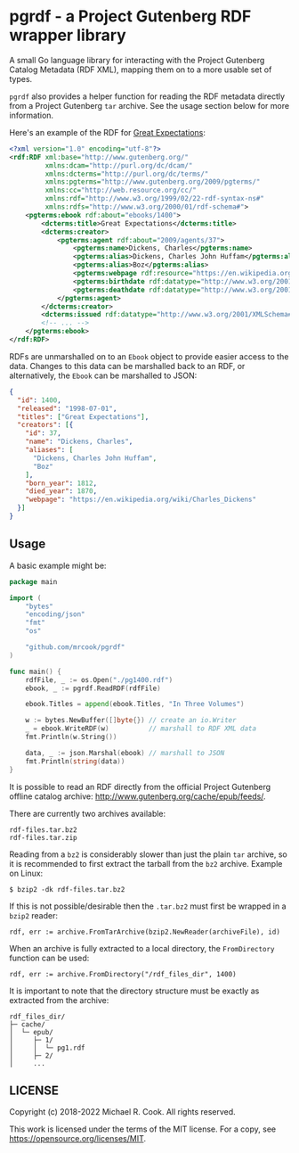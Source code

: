 # pgrdf - a Project Gutenberg RDF wrapper library

A small Go language library for interacting with the Project Gutenberg Catalog
Metadata (RDF XML), mapping them on to a more usable set of types.

`pgrdf` also provides a helper function for reading the RDF metadata directly
from a Project Gutenberg `tar` archive. See the usage section below for more
information.

Here's an example of the RDF for [Great Expectations](https://gutenberg.org/ebooks/1400.rdf):

```xml
<?xml version="1.0" encoding="utf-8"?>
<rdf:RDF xml:base="http://www.gutenberg.org/"
         xmlns:dcam="http://purl.org/dc/dcam/"
         xmlns:dcterms="http://purl.org/dc/terms/"
         xmlns:pgterms="http://www.gutenberg.org/2009/pgterms/"
         xmlns:cc="http://web.resource.org/cc/"
         xmlns:rdf="http://www.w3.org/1999/02/22-rdf-syntax-ns#"
         xmlns:rdfs="http://www.w3.org/2000/01/rdf-schema#">
    <pgterms:ebook rdf:about="ebooks/1400">
        <dcterms:title>Great Expectations</dcterms:title>
        <dcterms:creator>
            <pgterms:agent rdf:about="2009/agents/37">
                <pgterms:name>Dickens, Charles</pgterms:name>
                <pgterms:alias>Dickens, Charles John Huffam</pgterms:alias>
                <pgterms:alias>Boz</pgterms:alias>
                <pgterms:webpage rdf:resource="https://en.wikipedia.org/wiki/Charles_Dickens"/>
                <pgterms:birthdate rdf:datatype="http://www.w3.org/2001/XMLSchema#integer">1812</pgterms:birthdate>
                <pgterms:deathdate rdf:datatype="http://www.w3.org/2001/XMLSchema#integer">1870</pgterms:deathdate>
            </pgterms:agent>
        </dcterms:creator>
        <dcterms:issued rdf:datatype="http://www.w3.org/2001/XMLSchema#date">1998-07-01</dcterms:issued>
        <!-- ... -->
    </pgterms:ebook>
</rdf:RDF>
```

RDFs are unmarshalled on to an `Ebook` object to provide easier access to
the data. Changes to this data can be marshalled back to an RDF, or
alternatively, the `Ebook` can be marshalled to JSON:

```json
{
  "id": 1400,
  "released": "1998-07-01",
  "titles": ["Great Expectations"],
  "creators": [{
    "id": 37,
    "name": "Dickens, Charles",
    "aliases": [
      "Dickens, Charles John Huffam",
      "Boz"
    ],
    "born_year": 1812,
    "died_year": 1870,
    "webpage": "https://en.wikipedia.org/wiki/Charles_Dickens"
  }]
}
```

## Usage

A basic example might be:

```go
package main

import (
	"bytes"
	"encoding/json"
	"fmt"
	"os"

	"github.com/mrcook/pgrdf"
)

func main() {
	rdfFile, _ := os.Open("./pg1400.rdf")
	ebook, _ := pgrdf.ReadRDF(rdfFile)

	ebook.Titles = append(ebook.Titles, "In Three Volumes")

	w := bytes.NewBuffer([]byte{}) // create an io.Writer
	_ = ebook.WriteRDF(w)          // marshall to RDF XML data
	fmt.Println(w.String())

	data, _ := json.Marshal(ebook) // marshall to JSON
	fmt.Println(string(data))
}
```

It is possible to read an RDF directly from the official Project Gutenberg
offline catalog archive: http://www.gutenberg.org/cache/epub/feeds/.

There are currently two archives available:

    rdf-files.tar.bz2
    rdf-files.tar.zip

Reading from a `bz2` is considerably slower than just the plain `tar` archive,
so it is recommended to first extract the tarball from the `bz2` archive.
Example on Linux:

    $ bzip2 -dk rdf-files.tar.bz2

If this is not possible/desirable then the `.tar.bz2` must first be wrapped in a
`bzip2` reader:

    rdf, err := archive.FromTarArchive(bzip2.NewReader(archiveFile), id)

When an archive is fully extracted to a local directory, the `FromDirectory`
function can be used:

    rdf, err := archive.FromDirectory("/rdf_files_dir", 1400)

It is important to note that the directory structure must be exactly as
extracted from the archive:

    rdf_files_dir/
    ├─ cache/
    │  └─ epub/
    │     ├─ 1/
    │     │  └─ pg1.rdf
    │     ├─ 2/
    │     ...


## LICENSE

Copyright (c) 2018-2022 Michael R. Cook. All rights reserved.

This work is licensed under the terms of the MIT license.
For a copy, see <https://opensource.org/licenses/MIT>.
